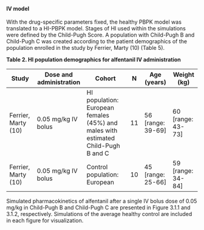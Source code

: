 #### IV model

With the drug-specific parameters fixed, the healthy PBPK model was translated to a HI-PBPK model. Stages of HI used within the simulations were defined by the Child-Pugh Score. A population with Child-Pugh B and Child-Pugh C was created according to the patient demographics of the population enrolled in the study by Ferrier, Marty (10) (Table 5).

**Table 2. HI population demographics for alfentanil IV administration**

| **Study** | **Dose and administration** | **Cohort** | **N** | **Age (years)** | **Weight (kg)** |
|--|--|--|--|--|--|
| Ferrier, Marty (10) | 0.05 mg/kg IV bolus | HI population: European females (45%) and males with estimated Child-Pugh B and C | 11 | 56 [range: 39-69] | 60 [range: 43-73] |
| Ferrier, Marty (10) | 0.05 mg/kg IV bolus | Control population: European | 10 | 45 [range: 25-66] | 59 [range: 34-84] |

Simulated pharmacokinetics of alfentanil after a single IV bolus dose of 0.05 mg/kg in Child-Pugh B and Child-Pugh C are presented in Figure 3.1.1 and 3.1.2, respectively. Simulations of the average healthy control are included in each figure for visualization. 